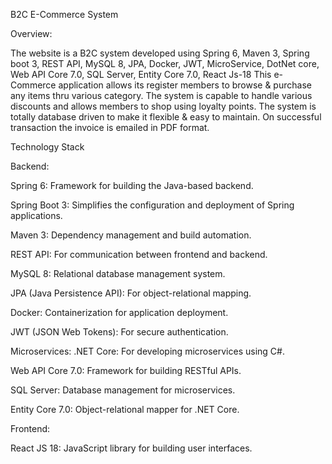 B2C E-Commerce System

Overview:

The website is a B2C system developed using Spring 6, Maven 3, Spring boot 3, REST API, MySQL 8, JPA, Docker, JWT, MicroService, DotNet core, Web API Core 7.0, SQL Server, Entity Core 7.0, React Js-18
This e-Commerce application allows its register members to browse & purchase any items thru various category. 
The system is capable to handle various discounts and allows members to shop using loyalty points.
The system is totally database driven to make it flexible & easy to maintain. 
On successful transaction the invoice is emailed in PDF format.


Technology Stack

Backend:

Spring 6: Framework for building the Java-based backend.

Spring Boot 3: Simplifies the configuration and deployment of Spring applications.

Maven 3: Dependency management and build automation.

REST API: For communication between frontend and backend.

MySQL 8: Relational database management system.

JPA (Java Persistence API): For object-relational mapping.

Docker: Containerization for application deployment.

JWT (JSON Web Tokens): For secure authentication.

Microservices: .NET Core: For developing microservices using C#.

Web API Core 7.0: Framework for building RESTful APIs.

SQL Server: Database management for microservices.

Entity Core 7.0: Object-relational mapper for .NET Core.

Frontend:

React JS 18: JavaScript library for building user interfaces.
